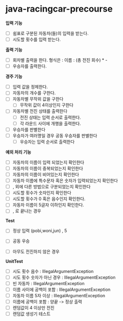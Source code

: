 # java-racingcar-precourse

**입력 기능**

- [ ]  쉼표로 구분된 자동차(들)의 입력을 받는다.
- [ ]  시도할 횟수를 입력 받는다.

**출력 기능**

- [ ]  회차별 출력을 한다. 형식은 : 이름 : (총 전진 회수) * -
- [ ]  우승자를 출력한다.

**경주 기능**

- [ ]  입력 값을 정제한다.
- [ ]  자동차의 개수를 구한다.
- [ ]  자동차별 무작위 값을 구한다
    - [ ]  무작위 값이 4이상인지 구한다
- [ ]  자동차별 전진 상태를 출력한다
    - [ ]  전진 상태는 입력 순서로 출력한다.
    - [ ]  각 라운드 사이에 개행을 출력한다.
- [ ]  우승자를 판별한다
- [ ]  우승자가 여러명일 경우 공동 우승자를 판별한다
    - [ ]  우승자는 입력 순서로 출력한다

**예외 처리 기능**

- [ ]  자동차의 이름이 입력 되었는지 확인한다
- [ ]  자동차의 이름이 중복되었는지 확인한다
- [ ]  자동차의 이름이 비어있는지 확인한다
- [ ]  자동차 이름에 특수문자 혹은 숫자가 입력되었는지 확인한다
- [ ]  , 외에 다른 방법으로 구분되었는지 확인한다
- [ ]  시도할 횟수가 숫자인지 확인한다
- [ ]  시도할 횟수가 0 혹은 음수인지 확인한다.
- [ ]  자동차 이름이 5글자 이하인지 확인한다.
- [ ] , 로 끝나는 경우

**Test**
- [ ] 정상 입력 (pobi,woni,jun) , 5
- [ ] 공동 우승 
- [ ] 아무도 전진하지 않은 경우 



**UnitTest**
- [ ] 시도 횟수 음수 : IllegalArgumentException
- [ ] 시도 횟수 숫자가 아닌 경우 : IllegalArgumentException
- [ ] 빈 자동차 : IllegalArgumentException
- [ ] 이름 사이에 공백이 포함 : IllegalArgumentException
- [ ] 자동차 이름 5자 이상 : IllegalArgumentException
- [ ] 이름에 공백이 포함 : 양끝 -> 정상 출력
- [ ] 렌덤값이 4 이상만 전진
- [ ] 렌덤값 생성기 테스트